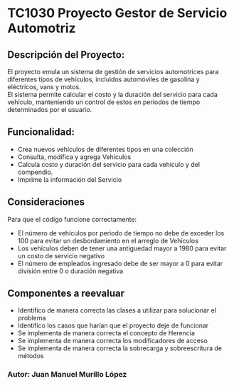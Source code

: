 # TC1030 Proyecto Gestor de Servicio Automotriz

## Descripción del Proyecto: 

El proyecto emula un sistema de gestión de servicios automotrices para diferentes tipos de vehículos, incluidos automóviles de gasolina y eléctricos, vans y motos. <br> El sistema permite calcular el costo y la duración del servicio para cada vehículo, manteniendo un control de estos en periodos de tiempo determinados por el usuario.

## Funcionalidad: 

- Crea nuevos vehículos de diferentes tipos en una colección
- Consulta, modifica y agrega Vehículos
- Calcula costo y duración del servicio para cada vehículo y del compendio.
- Imprime la información del Servicio


## Consideraciones

Para que el código funcione correctamente:
- El número de vehículos por periodo de tiempo no debe de exceder los 100 para evitar un desbordamiento en el arreglo de Vehículos
- Los vehículos deben de tener una antiguedad mayor a 1980 para evitar un costo de servicio negativo
- El número de empleados ingresado debe de ser mayor a 0 para evitar división entre 0 o duración negativa

## Componentes a reevaluar
- Identifico de manera correcta las clases a utilizar para solucionar el problema
- Identifico los casos que harían que el proyecto deje de funcionar
- Se implementa de manera correcta el concepto de Herencia
- Se implementa de manera correcta los modificadores de acceso
- Se implementa de manera correcta la sobrecarga y sobreescritura de métodos


### Autor: Juan Manuel Murillo López 

